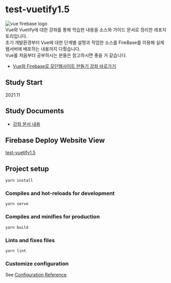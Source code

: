 # test-vuetify1.5
<img src="https://res.cloudinary.com/practicaldev/image/fetch/s--8xfg28nW--/c_imagga_scale,f_auto,fl_progressive,h_900,q_auto,w_1600/https://dev-to-uploads.s3.amazonaws.com/i/jy0um23j2wnhx16y6epk.png" alt="vue firebase logo"></img>  
Vue와 Vuetify에 대한 강좌를 통해 학습한 내용을 소스와 가이드 문서로 정리한 레포지토리입니다.   
초기 개발환경부터 Vue에 대한 단계별 설명과 작업한 소스를 FireBase를 이용해 실제 웹서버에 배포하는 내용까지 다뤘습니다.   
Vue를 처음부터 공부하시는 분들은 참고하시면 좋을 거 같습니다.
* [Vue와 Firebase로 모던웹사이트 만들기 강좌 바로가기](https://www.youtube.com/playlist?list=PLjpTKic1SLZs3GsJXwKgoJWu6wNQKt_GY)

## Study Start
2021.11

## Study Documents
* [강좌 문서 내용](documents/README.md)

## Firebase Deploy Website View
[test-vuetify1.5](https://test-vf-15.web.app/)

## Project setup
```
yarn install
```

### Compiles and hot-reloads for development
```
yarn serve
```

### Compiles and minifies for production
```
yarn build
```

### Lints and fixes files
```
yarn lint
```

### Customize configuration
See [Configuration Reference](https://cli.vuejs.org/config/).

